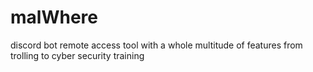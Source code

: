 # malWhere
discord bot remote access tool with a whole multitude of features from trolling to cyber security training
